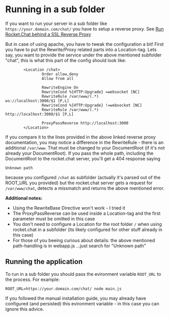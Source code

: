 # Running in a sub folder

If you want to run your server in a sub folder like `https://your.domain.com/chat/` you have to setup a reverse proxy.
See [Run Rocket.Chat behind a SSL Reverse Proxy](/3.%20Installation%2F4.%20Manual%20Installation%2FConfiguring%20SSL%20Reverse%20Proxy.md)

But in case of using apache, you have to tweak the configuration a bit!
First you have to put the Rewrite/Proxy related parts into a Location-tag.
Lets say, you want to provide the service under the above mentioned subfolder "chat", this is what this part of the config should look like:

```
        <Location /chat>
                Order allow,deny
                Allow from all

                RewriteEngine On
                RewriteCond %{HTTP:Upgrade} =websocket [NC]
                RewriteRule /var/www/(.*)           ws://localhost:3000/$1 [P,L]
                RewriteCond %{HTTP:Upgrade} !=websocket [NC]
                RewriteRule /var/www/(.*)           http://localhost:3000/$1 [P,L]
                
                ProxyPassReverse http://localhost:3000
        </Location>
```
If you compare it to the lines provided in the above linked reverse proxy documentation, you may notice a difference in the RewriteRule - there is an additional `/var/www`.
That must be changed to your DocumentRoot (if it's not already your DocumentRoot).
If you pass the whole path, including the DocumentRoot to the rocket.chat server, you'll get a 404 response saying
```
Unknown path
```
because you configured `/chat` as subfolder (actually it's parsed out of the ROOT_URL you provided) but the rocket.chat server gets a request for `/var/www/chat`, detects a missmatch and returns the above mentioned error.

**Additional notes:**
- Using the RewriteBase Directive won't work - I tried it
- The ProxyPassReverse can be used inside a Location-tag and the first parameter must be omitted in this case
- You don't need to configure a Location for the root folder `/` when using rocket.chat in a subfolder (its likely configured for other stuff already in this case)
- For those of you beeing curious about details: the above mentioned path-handling is in webapp.js ...just search for "Unknown path"


## Running the application
To run in a sub folder you should pass the evironment variable `ROOT_URL` to the process.
For example:

```shell
ROOT_URL=https://your.domain.com/chat/ node main.js
```

If you followed the manual installation guide, you may already have configured (and persisted) this evironment variable - in this case you can ignore this advice.
